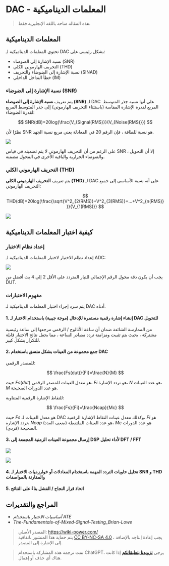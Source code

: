 # DAC - المعلمات الديناميكية

> هذه المقالة متاحة باللغة الإنجليزية فقط.

## المعلمات الديناميكية

تحتوي المعلمات الديناميكية لـ DAC بشكل رئيسي على:

- نسبة الإشارة إلى الضوضاء (SNR)
- التحريف الهارموني الكلي (THD)
- نسبة الإشارة إلى الضوضاء والتحريف (SINAD)
- خطأ التداخل الداخلي (IM)

### نسبة الإشارة إلى الضوضاء (SNR)

يتم تعريف **نسبة الإشارة إلى الضوضاء (SNR)** لـ DAC على أنها نسبة جذر المتوسط ​​المربع لقدرة الإشارة المقاسة (باستثناء التحريف الهارموني) إلى جذر المتوسط ​​المربع لقدرة الضوضاء:

$$
SNR(dB)=20log(\frac{V_{Signal(RMS)}}{V_{Noise(RMS)}})
$$

نظرًا لأن SNR هو نسبة للطاقة ، فإن الرقم 20 في المعادلة يعني مربع نسبة الجهد.

![](https://f004.backblazeb2.com/file/wiki-media/img/20221009221450.png)

على الرغم من أن التحريف الهارموني لا يتم تضمينه في قياس SNR ، إلا أن التحويل والضوضاء الحرارية والباقية الأخرى في المحول مضمنة.

### التحريف الهارموني الكلي (THD)

يتم تعريف **التحريف الهارموني الكلي (THD)** لـ DAC على أنه نسبة الأساسي إلى جميع التحريف الهارموني:

$$
THD(dB)=20log(\frac{\sqrt{V^2_{2(RMS)}+V^2_{3(RMS)}+...+V^2_{n(RMS)}}}{V_{1(RMS)}}
$$

![](https://f004.backblazeb2.com/file/wiki-media/img/20221009225800.png)

## كيفية اختبار المعلمات الديناميكية

### إعداد نظام الاختبار

إعداد نظام الاختبار لاختبار المعلمات الديناميكية لـ ADC:

![](https://f004.backblazeb2.com/file/wiki-media/img/20221009230212.png)

يجب أن يكون دقة محول الرقم الإجمالي للتيار المتردد على الأقل 2 إلى 4 بت أفضل من DUT.

### مفهوم الاختبارات

يتم سرد إجراء اختبار المعلمات الديناميكية لـ DAC أدناه.

#### 1. إنشاء إشارة رقمية مستمرة للإدخال (موجة جيبية) باستخدام الاختبار لـ DAC للتحويل

من الممارسة الشائعة ضمان أن ساعة الأنالوج / الرقمي مرجعها إلى ساعة رئيسية مشتركة ، بحيث يتم تثبيت ومزامنة تردد مصادر الساعة ، مما يجعل نتائج الاختبار قابلة للتكرار بشكل كبير.

#### 2. جمع مجموعة من العينات بشكل متسق باستخدام DAC

للمصدر الرقمي:

$$
\frac{Fs(dut)}{Fi}=\frac{N}{M}
$$

حيث $Fs(dut)$ هو معدل العينات للمصدر الرقمي، $Fi$ هو تردد الإشارة، $N$ هو عدد العينات، $M$ هو عدد الدورات الصحيحة.

للتقاط الإشارة الرقمية المتناوبة:

$$
\frac{Fs}{Fi}=\frac{Ncap}{Mc}
$$

حيث $Fs$ هو معدل العينات لـ DAC وكذلك معدل عينات التقاط الإشارة الرقمية، $Fi$ هو تردد الإشارة، $Ncap$ هو عدد العينات الملتقطة (ضعف العدد)، $Mc$ هو عدد الدورات الصحيحة (فردي).

#### 3. إرسال مجموعة العينات الزمنية المجمعة إلى DSP لأداء تحليل DFT / FFT

![](https://f004.backblazeb2.com/file/wiki-media/img/20221011140834.png)

![](https://f004.backblazeb2.com/file/wiki-media/img/20221011140904.png)

#### 4. تحليل حاويات التردد المهمة باستخدام المعادلات أو خوارزميات الاختبار لـ SNR و THD والمقارنة بالمواصفات

#### 5. اتخاذ قرار النجاح / الفشل بناءً على النتائج

## المراجع والتقديرات

- _أساسيات الاختبار باستخدام ATE_
- _The-Fundamentals-of-Mixed-Signal-Testing_Brian-Lowe_

> المصدر الأصلي: <https://wiki-power.com/>  
> يتم حماية هذا المنشور باتفاقية [CC BY-NC-SA 4.0](https://creativecommons.org/licenses/by/4.0/deed.en) ، يجب إعادة إنتاجه بالإضافة إلى الإشارة إلى المصدر.

> تمت ترجمة هذه المشاركة باستخدام ChatGPT، يرجى [**تزويدنا بتعليقاتكم**](https://github.com/linyuxuanlin/Wiki_MkDocs/issues/new) إذا كانت هناك أي حذف أو إهمال.